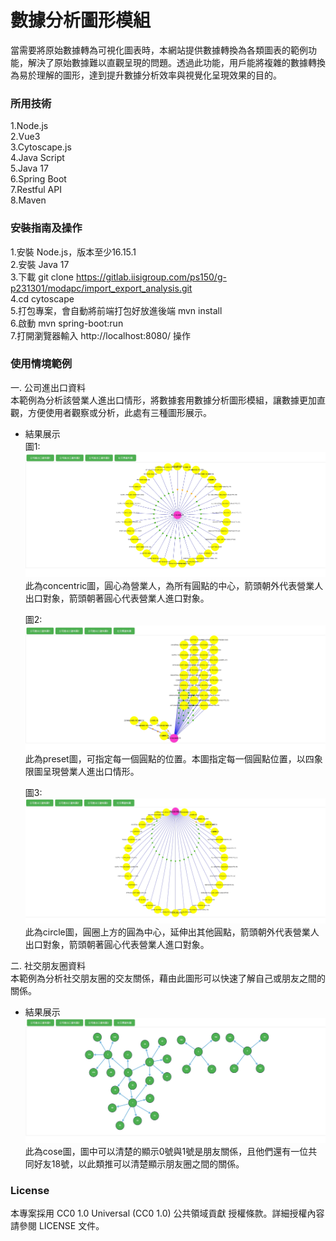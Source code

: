 # 數據分析圖形模組
當需要將原始數據轉為可視化圖表時，本網站提供數據轉換為各類圖表的範例功能，解決了原始數據難以直觀呈現的問題。透過此功能，用戶能將複雜的數據轉換為易於理解的圖形，達到提升數據分析效率與視覺化呈現效果的目的。

### 所用技術
1.Node.js  
2.Vue3  
3.Cytoscape.js  
4.Java Script  
5.Java 17  
6.Spring Boot  
7.Restful API  
8.Maven  

### 安裝指南及操作
1.安裝 Node.js，版本至少16.15.1  
2.安裝 Java 17  
3.下載 git clone https://gitlab.iisigroup.com/ps150/g-p231301/modapc/import_export_analysis.git  
4.cd cytoscape  
5.打包專案，會自動將前端打包好放進後端 mvn install  
6.啟動 mvn spring-boot:run  
7.打開瀏覽器輸入 http://localhost:8080/ 操作  

### 使用情境範例
一. 公司進出口資料  
本範例為分析該營業人進出口情形，將數據套用數據分析圖形模組，讓數據更加直觀，方便使用者觀察或分析，此處有三種圖形展示。

* 結果展示  
  圖1:  
  <img src="images/inout01.jpg" width="500" height="200"/>  
  此為concentric圖，圓心為營業人，為所有圓點的中心，箭頭朝外代表營業人出口對象，箭頭朝著圓心代表營業人進口對象。  

  圖2:  
  <img src="images/inout02.jpg" width="500" height="200"/>  
  此為preset圖，可指定每一個圓點的位置。本圖指定每一個圓點位置，以四象限圖呈現營業人進出口情形。  

  圖3:  
  <img src="images/inout03.jpg" width="500" height="200"/>  
  此為circle圖，圓圈上方的圓為中心，延伸出其他圓點，箭頭朝外代表營業人出口對象，箭頭朝著圓心代表營業人進口對象。  

二. 社交朋友圈資料  
本範例為分析社交朋友圈的交友關係，藉由此圖形可以快速了解自己或朋友之間的關係。

* 結果展示  
  <img src="images/social.jpg" width="500" height="200"/>  
  此為cose圖，圖中可以清楚的顯示0號與1號是朋友關係，且他們還有一位共同好友18號，以此類推可以清楚顯示朋友圈之間的關係。  

### License
本專案採用 CC0 1.0 Universal (CC0 1.0) 公共領域貢獻 授權條款。詳細授權內容請參閱 LICENSE 文件。
